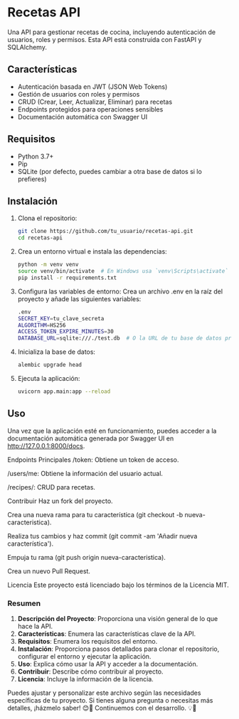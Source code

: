 # Recetas API

Una API para gestionar recetas de cocina, incluyendo autenticación de usuarios, roles y permisos. Esta API está construida con FastAPI y SQLAlchemy.

## Características

- Autenticación basada en JWT (JSON Web Tokens)
- Gestión de usuarios con roles y permisos
- CRUD (Crear, Leer, Actualizar, Eliminar) para recetas
- Endpoints protegidos para operaciones sensibles
- Documentación automática con Swagger UI

## Requisitos

- Python 3.7+
- Pip
- SQLite (por defecto, puedes cambiar a otra base de datos si lo prefieres)

## Instalación

1. Clona el repositorio:

   ```sh
   git clone https://github.com/tu_usuario/recetas-api.git
   cd recetas-api

2. Crea un entorno virtual e instala las dependencias:

   ```sh
   python -m venv venv
   source venv/bin/activate  # En Windows usa `venv\Scripts\activate`
   pip install -r requirements.txt

3. Configura las variables de entorno:
Crea un archivo .env en la raíz del proyecto y añade las siguientes variables:

   ```sh
   .env
   SECRET_KEY=tu_clave_secreta
   ALGORITHM=HS256
   ACCESS_TOKEN_EXPIRE_MINUTES=30
   DATABASE_URL=sqlite:///./test.db  # O la URL de tu base de datos preferida

4. Inicializa la base de datos:

    ```sh
    alembic upgrade head

5. Ejecuta la aplicación:

    ```sh
    uvicorn app.main:app --reload

## Uso
Una vez que la aplicación esté en funcionamiento, puedes acceder a la documentación automática generada por Swagger UI en http://127.0.0.1:8000/docs.

Endpoints Principales
/token: Obtiene un token de acceso.

/users/me: Obtiene la información del usuario actual.

/recipes/: CRUD para recetas.

Contribuir
Haz un fork del proyecto.

Crea una nueva rama para tu característica (git checkout -b nueva-caracteristica).

Realiza tus cambios y haz commit (git commit -am 'Añadir nueva característica').

Empuja tu rama (git push origin nueva-caracteristica).

Crea un nuevo Pull Request.

Licencia
Este proyecto está licenciado bajo los términos de la Licencia MIT.


### Resumen

1. **Descripción del Proyecto**: Proporciona una visión general de lo que hace la API.
2. **Características**: Enumera las características clave de la API.
3. **Requisitos**: Enumera los requisitos del entorno.
4. **Instalación**: Proporciona pasos detallados para clonar el repositorio, configurar el entorno y ejecutar la aplicación.
5. **Uso**: Explica cómo usar la API y acceder a la documentación.
6. **Contribuir**: Describe cómo contribuir al proyecto.
7. **Licencia**: Incluye la información de la licencia.

Puedes ajustar y personalizar este archivo según las necesidades específicas de tu proyecto. Si tienes alguna pregunta o necesitas más detalles, ¡házmelo saber! 😊🚀 Continuemos con el desarrollo. 💡🔧